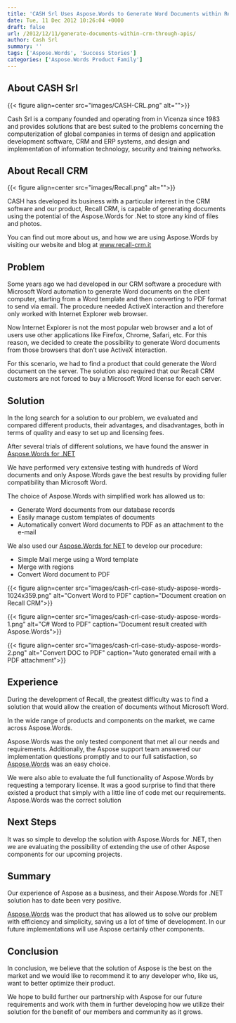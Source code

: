 ```yaml
---
title: 'CASH Srl Uses Aspose.Words to Generate Word Documents within Recall CRM'
date: Tue, 11 Dec 2012 10:26:04 +0000
draft: false
url: /2012/12/11/generate-documents-within-crm-through-apis/
author: Cash Srl
summary: ''
tags: ['Aspose.Words', 'Success Stories']
categories: ['Aspose.Words Product Family']
---
```


## About CASH Srl



{{< figure align=center src="images/CASH-CRL.png" alt="">}}


Cash Srl is a company founded and operating from in Vicenza since 1983 and provides solutions that are best suited to the problems concerning the computerization of global companies in terms of design and application development software, CRM and ERP systems, and design and implementation of information technology, security and training networks.

## About Recall CRM



{{< figure align=center src="images/Recall.png" alt="">}}


CASH has developed its business with a particular interest in the CRM software and our product, Recall CRM, is capable of generating documents using the potential of the Aspose.Words for .Net to store any kind of files and photos.

You can find out more about us, and how we are using Aspose.Words by visiting our website and blog at www.recall-crm.it

## Problem

Some years ago we had developed in our CRM software a procedure with Microsoft Word automation to generate Word documents on the client computer, starting from a Word template and then converting to PDF format to send via email. The procedure needed ActiveX interaction and therefore only worked with Internet Explorer web browser.

Now Internet Explorer is not the most popular web browser and a lot of users use other applications like Firefox, Chrome, Safari, etc. For this reason, we decided to create the possibility to generate Word documents from those browsers that don’t use ActiveX interaction.

For this scenario, we had to find a product that could generate the Word document on the server. The solution also required that our Recall CRM customers are not forced to buy a Microsoft Word license for each server.

## Solution

In the long search for a solution to our problem, we evaluated and compared different products, their advantages, and disadvantages, both in terms of quality and easy to set up and licensing fees.

After several trials of different solutions, we have found the answer in [Aspose.Words for .NET][1]

We have performed very extensive testing with hundreds of Word documents and only Aspose.Words gave the best results by providing fuller compatibility than Microsoft Word.

The choice of Aspose.Words with simplified work has allowed us to:

*   Generate Word documents from our database records
*   Easily manage custom templates of documents
*   Automatically convert Word documents to PDF as an attachment to the e-mail

We also used our [Aspose.Words for NET][2] to develop our procedure:

*   Simple Mail merge using a Word template
*   Merge with regions
*   Convert Word document to PDF



{{< figure align=center src="images/cash-crl-case-study-aspose-words-1024x359.png" alt="Convert Word to PDF" caption="Document creation on Recall CRM">}}




{{< figure align=center src="images/cash-crl-case-study-aspose-words-1.png" alt="C# Word to PDF" caption="Document result created with Aspose.Words">}}




{{< figure align=center src="images/cash-crl-case-study-aspose-words-2.png" alt="Convert DOC to PDF" caption="Auto generated email with a PDF attachment">}}


## Experience

During the development of Recall, the greatest difficulty was to find a solution that would allow the creation of documents without Microsoft Word.

In the wide range of products and components on the market, we came across Aspose.Words.

Aspose.Words was the only tested component that met all our needs and requirements. Additionally, the Aspose support team answered our implementation questions promptly and to our full satisfaction, so [Aspose.Words][3] was an easy choice.

We were also able to evaluate the full functionality of Aspose.Words by requesting a temporary license. It was a good surprise to find that there existed a product that simply with a little line of code met our requirements. Aspose.Words was the correct solution

## Next Steps

It was so simple to develop the solution with Aspose.Words for .NET, then we are evaluating the possibility of extending the use of other Aspose components for our upcoming projects.

## Summary

Our experience of Aspose as a business, and their Aspose.Words for .NET solution has to date been very positive.

[Aspose.Words][4] was the product that has allowed us to solve our problem with efficiency and simplicity, saving us a lot of time of development. In our future implementations will use Aspose certainly other components.

## Conclusion

In conclusion, we believe that the solution of Aspose is the best on the market and we would like to recommend it to any developer who, like us, want to better optimize their product.

We hope to build further our partnership with Aspose for our future requirements and work with them in further developing how we utilize their solution for the benefit of our members and community as it grows.




[1]: https://products.aspose.com/words/net
[2]: https://products.aspose.com/words/net
[3]: https://products.aspose.com/words/family
[4]: https://products.aspose.com/words




